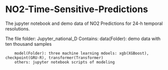 # NO2-Time-Sensitive-Predictions

The jupyter notebook and demo data of NO2 Predictions for 24-h temporal resolutions.

The file folder: Jupyter_national_D
    Contains: 
        data(Folder): demo data with ten thousand samples
            
        model(Folder): three machine learning mdoels: xgb(XGBoost), checkpoint(GRU-R), transformer(Transformer)
        others: jupyter notebook scripts of modeling
